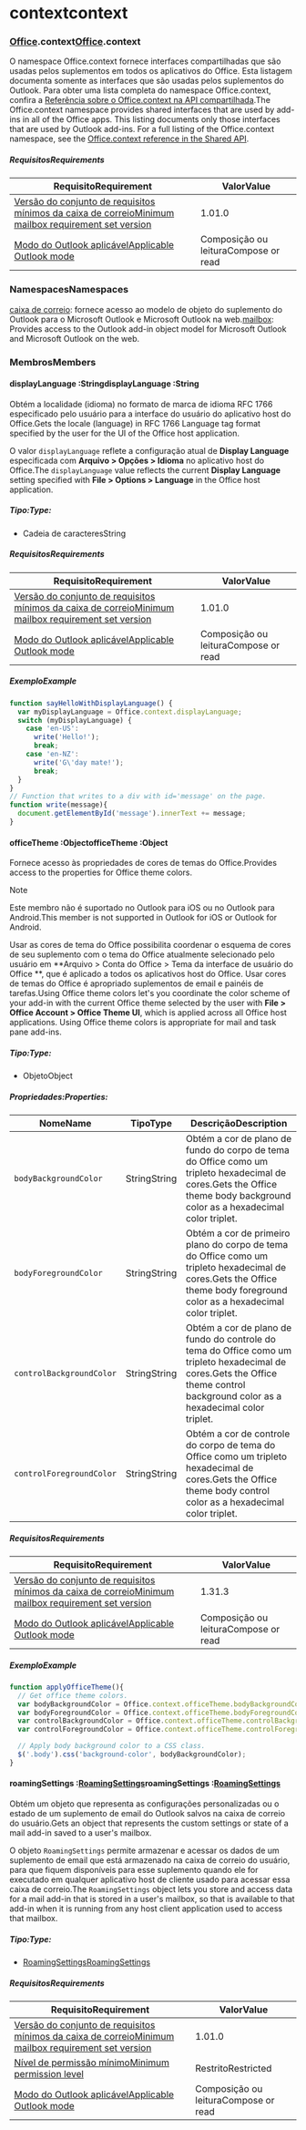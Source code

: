 
# <a name="context"></a><span data-ttu-id="0f0f1-101">context</span><span class="sxs-lookup"><span data-stu-id="0f0f1-101">context</span></span>

### <a name="officeofficemdcontext"></a><span data-ttu-id="0f0f1-102">[Office](Office.md).context</span><span class="sxs-lookup"><span data-stu-id="0f0f1-102">[Office](Office.md).context</span></span>

<span data-ttu-id="0f0f1-p101">O namespace Office.context fornece interfaces compartilhadas que são usadas pelos suplementos em todos os aplicativos do Office. Esta listagem documenta somente as interfaces que são usadas pelos suplementos do Outlook. Para obter uma lista completa do namespace Office.context, confira a [Referência sobre o Office.context na API compartilhada](/javascript/api/office/office.context).</span><span class="sxs-lookup"><span data-stu-id="0f0f1-p101">The Office.context namespace provides shared interfaces that are used by add-ins in all of the Office apps. This listing documents only those interfaces that are used by Outlook add-ins. For a full listing of the Office.context namespace, see the [Office.context reference in the Shared API](/javascript/api/office/office.context).</span></span>

##### <a name="requirements"></a><span data-ttu-id="0f0f1-105">Requisitos</span><span class="sxs-lookup"><span data-stu-id="0f0f1-105">Requirements</span></span>

|<span data-ttu-id="0f0f1-106">Requisito</span><span class="sxs-lookup"><span data-stu-id="0f0f1-106">Requirement</span></span>| <span data-ttu-id="0f0f1-107">Valor</span><span class="sxs-lookup"><span data-stu-id="0f0f1-107">Value</span></span>|
|---|---|
|[<span data-ttu-id="0f0f1-108">Versão do conjunto de requisitos mínimos da caixa de correio</span><span class="sxs-lookup"><span data-stu-id="0f0f1-108">Minimum mailbox requirement set version</span></span>](/javascript/office/requirement-sets/outlook-api-requirement-sets)| <span data-ttu-id="0f0f1-109">1.0</span><span class="sxs-lookup"><span data-stu-id="0f0f1-109">1.0</span></span>|
|[<span data-ttu-id="0f0f1-110">Modo do Outlook aplicável</span><span class="sxs-lookup"><span data-stu-id="0f0f1-110">Applicable Outlook mode</span></span>](https://docs.microsoft.com/outlook/add-ins/#extension-points)| <span data-ttu-id="0f0f1-111">Composição ou leitura</span><span class="sxs-lookup"><span data-stu-id="0f0f1-111">Compose or read</span></span>|

### <a name="namespaces"></a><span data-ttu-id="0f0f1-112">Namespaces</span><span class="sxs-lookup"><span data-stu-id="0f0f1-112">Namespaces</span></span>

<span data-ttu-id="0f0f1-113">[caixa de correio](office.context.mailbox.md): fornece acesso ao modelo de objeto do suplemento do Outlook para o Microsoft Outlook e Microsoft Outlook na web.</span><span class="sxs-lookup"><span data-stu-id="0f0f1-113">[mailbox](office.context.mailbox.md): Provides access to the Outlook add-in object model for Microsoft Outlook and Microsoft Outlook on the web.</span></span>

### <a name="members"></a><span data-ttu-id="0f0f1-114">Membros</span><span class="sxs-lookup"><span data-stu-id="0f0f1-114">Members</span></span>

####  <a name="displaylanguage-string"></a><span data-ttu-id="0f0f1-115">displayLanguage :String</span><span class="sxs-lookup"><span data-stu-id="0f0f1-115">displayLanguage :String</span></span>

<span data-ttu-id="0f0f1-116">Obtém a localidade (idioma) no formato de marca de idioma RFC 1766 especificado pelo usuário para a interface do usuário do aplicativo host do Office.</span><span class="sxs-lookup"><span data-stu-id="0f0f1-116">Gets the locale (language) in RFC 1766 Language tag format specified by the user for the UI of the Office host application.</span></span>

<span data-ttu-id="0f0f1-117">O valor `displayLanguage` reflete a configuração atual de **Display Language** especificada com **Arquivo > Opções > Idioma** no aplicativo host do Office.</span><span class="sxs-lookup"><span data-stu-id="0f0f1-117">The `displayLanguage` value reflects the current **Display Language** setting specified with **File > Options > Language** in the Office host application.</span></span>

##### <a name="type"></a><span data-ttu-id="0f0f1-118">Tipo:</span><span class="sxs-lookup"><span data-stu-id="0f0f1-118">Type:</span></span>

*   <span data-ttu-id="0f0f1-119">Cadeia de caracteres</span><span class="sxs-lookup"><span data-stu-id="0f0f1-119">String</span></span>

##### <a name="requirements"></a><span data-ttu-id="0f0f1-120">Requisitos</span><span class="sxs-lookup"><span data-stu-id="0f0f1-120">Requirements</span></span>

|<span data-ttu-id="0f0f1-121">Requisito</span><span class="sxs-lookup"><span data-stu-id="0f0f1-121">Requirement</span></span>| <span data-ttu-id="0f0f1-122">Valor</span><span class="sxs-lookup"><span data-stu-id="0f0f1-122">Value</span></span>|
|---|---|
|[<span data-ttu-id="0f0f1-123">Versão do conjunto de requisitos mínimos da caixa de correio</span><span class="sxs-lookup"><span data-stu-id="0f0f1-123">Minimum mailbox requirement set version</span></span>](/javascript/office/requirement-sets/outlook-api-requirement-sets)| <span data-ttu-id="0f0f1-124">1.0</span><span class="sxs-lookup"><span data-stu-id="0f0f1-124">1.0</span></span>|
|[<span data-ttu-id="0f0f1-125">Modo do Outlook aplicável</span><span class="sxs-lookup"><span data-stu-id="0f0f1-125">Applicable Outlook mode</span></span>](https://docs.microsoft.com/outlook/add-ins/#extension-points)| <span data-ttu-id="0f0f1-126">Composição ou leitura</span><span class="sxs-lookup"><span data-stu-id="0f0f1-126">Compose or read</span></span>|

##### <a name="example"></a><span data-ttu-id="0f0f1-127">Exemplo</span><span class="sxs-lookup"><span data-stu-id="0f0f1-127">Example</span></span>

```js
function sayHelloWithDisplayLanguage() {
  var myDisplayLanguage = Office.context.displayLanguage;
  switch (myDisplayLanguage) {
    case 'en-US':
      write('Hello!');
      break;
    case 'en-NZ':
      write('G\'day mate!');
      break;
  }
}
// Function that writes to a div with id='message' on the page.
function write(message){
  document.getElementById('message').innerText += message;
}
```

####  <a name="officetheme-object"></a><span data-ttu-id="0f0f1-128">officeTheme :Object</span><span class="sxs-lookup"><span data-stu-id="0f0f1-128">officeTheme :Object</span></span>

<span data-ttu-id="0f0f1-129">Fornece acesso às propriedades de cores de temas do Office.</span><span class="sxs-lookup"><span data-stu-id="0f0f1-129">Provides access to the properties for Office theme colors.</span></span>

> [!NOTE]
> <span data-ttu-id="0f0f1-130">Este membro não é suportado no Outlook para iOS ou no Outlook para Android.</span><span class="sxs-lookup"><span data-stu-id="0f0f1-130">This member is not supported in Outlook for iOS or Outlook for Android.</span></span>

<span data-ttu-id="0f0f1-p102">Usar as cores de tema do Office possibilita coordenar o esquema de cores de seu suplemento com o tema do Office atualmente selecionado pelo usuário em \*\*Arquivo > Conta do Office > Tema da interface de usuário do Office \*\*, que é aplicado a todos os aplicativos host do Office. Usar cores de temas do Office é apropriado suplementos de email e painéis de tarefas.</span><span class="sxs-lookup"><span data-stu-id="0f0f1-p102">Using Office theme colors let's you coordinate the color scheme of your add-in with the current Office theme selected by the user with **File > Office Account > Office Theme UI**, which is applied across all Office host applications. Using Office theme colors is appropriate for mail and task pane add-ins.</span></span>

##### <a name="type"></a><span data-ttu-id="0f0f1-133">Tipo:</span><span class="sxs-lookup"><span data-stu-id="0f0f1-133">Type:</span></span>

*   <span data-ttu-id="0f0f1-134">Objeto</span><span class="sxs-lookup"><span data-stu-id="0f0f1-134">Object</span></span>

##### <a name="properties"></a><span data-ttu-id="0f0f1-135">Propriedades:</span><span class="sxs-lookup"><span data-stu-id="0f0f1-135">Properties:</span></span>

|<span data-ttu-id="0f0f1-136">Nome</span><span class="sxs-lookup"><span data-stu-id="0f0f1-136">Name</span></span>| <span data-ttu-id="0f0f1-137">Tipo</span><span class="sxs-lookup"><span data-stu-id="0f0f1-137">Type</span></span>| <span data-ttu-id="0f0f1-138">Descrição</span><span class="sxs-lookup"><span data-stu-id="0f0f1-138">Description</span></span>|
|---|---|---|
|`bodyBackgroundColor`| <span data-ttu-id="0f0f1-139">String</span><span class="sxs-lookup"><span data-stu-id="0f0f1-139">String</span></span>|<span data-ttu-id="0f0f1-140">Obtém a cor de plano de fundo do corpo de tema do Office como um tripleto hexadecimal de cores.</span><span class="sxs-lookup"><span data-stu-id="0f0f1-140">Gets the Office theme body background color as a hexadecimal color triplet.</span></span>|
|`bodyForegroundColor`| <span data-ttu-id="0f0f1-141">String</span><span class="sxs-lookup"><span data-stu-id="0f0f1-141">String</span></span>|<span data-ttu-id="0f0f1-142">Obtém a cor de primeiro plano do corpo de tema do Office como um tripleto hexadecimal de cores.</span><span class="sxs-lookup"><span data-stu-id="0f0f1-142">Gets the Office theme body foreground color as a hexadecimal color triplet.</span></span>|
|`controlBackgroundColor`| <span data-ttu-id="0f0f1-143">String</span><span class="sxs-lookup"><span data-stu-id="0f0f1-143">String</span></span>|<span data-ttu-id="0f0f1-144">Obtém a cor de plano de fundo do controle do tema do Office como um tripleto hexadecimal de cores.</span><span class="sxs-lookup"><span data-stu-id="0f0f1-144">Gets the Office theme control background color as a hexadecimal color triplet.</span></span>|
|`controlForegroundColor`| <span data-ttu-id="0f0f1-145">String</span><span class="sxs-lookup"><span data-stu-id="0f0f1-145">String</span></span>|<span data-ttu-id="0f0f1-146">Obtém a cor de controle do corpo de tema do Office como um tripleto hexadecimal de cores.</span><span class="sxs-lookup"><span data-stu-id="0f0f1-146">Gets the Office theme body control color as a hexadecimal color triplet.</span></span>|

##### <a name="requirements"></a><span data-ttu-id="0f0f1-147">Requisitos</span><span class="sxs-lookup"><span data-stu-id="0f0f1-147">Requirements</span></span>

|<span data-ttu-id="0f0f1-148">Requisito</span><span class="sxs-lookup"><span data-stu-id="0f0f1-148">Requirement</span></span>| <span data-ttu-id="0f0f1-149">Valor</span><span class="sxs-lookup"><span data-stu-id="0f0f1-149">Value</span></span>|
|---|---|
|[<span data-ttu-id="0f0f1-150">Versão do conjunto de requisitos mínimos da caixa de correio</span><span class="sxs-lookup"><span data-stu-id="0f0f1-150">Minimum mailbox requirement set version</span></span>](/javascript/office/requirement-sets/outlook-api-requirement-sets)| <span data-ttu-id="0f0f1-151">1.3</span><span class="sxs-lookup"><span data-stu-id="0f0f1-151">1.3</span></span>|
|[<span data-ttu-id="0f0f1-152">Modo do Outlook aplicável</span><span class="sxs-lookup"><span data-stu-id="0f0f1-152">Applicable Outlook mode</span></span>](https://docs.microsoft.com/outlook/add-ins/#extension-points)| <span data-ttu-id="0f0f1-153">Composição ou leitura</span><span class="sxs-lookup"><span data-stu-id="0f0f1-153">Compose or read</span></span>|

##### <a name="example"></a><span data-ttu-id="0f0f1-154">Exemplo</span><span class="sxs-lookup"><span data-stu-id="0f0f1-154">Example</span></span>

```js
function applyOfficeTheme(){
  // Get office theme colors.
  var bodyBackgroundColor = Office.context.officeTheme.bodyBackgroundColor;
  var bodyForegroundColor = Office.context.officeTheme.bodyForegroundColor;
  var controlBackgroundColor = Office.context.officeTheme.controlBackgroundColor
  var controlForegroundColor = Office.context.officeTheme.controlForegroundColor;

  // Apply body background color to a CSS class.
  $('.body').css('background-color', bodyBackgroundColor);
}
```

####  <a name="roamingsettings-roamingsettingsjavascriptapioutlook13officeroamingsettings"></a><span data-ttu-id="0f0f1-155">roamingSettings :[RoamingSettings](/javascript/api/outlook_1_3/office.RoamingSettings)</span><span class="sxs-lookup"><span data-stu-id="0f0f1-155">roamingSettings :[RoamingSettings](/javascript/api/outlook_1_3/office.RoamingSettings)</span></span>

<span data-ttu-id="0f0f1-156">Obtém um objeto que representa as configurações personalizadas ou o estado de um suplemento de email do Outlook salvos na caixa de correio do usuário.</span><span class="sxs-lookup"><span data-stu-id="0f0f1-156">Gets an object that represents the custom settings or state of a mail add-in saved to a user's mailbox.</span></span>

<span data-ttu-id="0f0f1-157">O objeto `RoamingSettings` permite armazenar e acessar os dados de um suplemento de email que está armazenado na caixa de correio do usuário, para que fiquem disponíveis para esse suplemento quando ele for executado em qualquer aplicativo host de cliente usado para acessar essa caixa de correio.</span><span class="sxs-lookup"><span data-stu-id="0f0f1-157">The `RoamingSettings` object lets you store and access data for a mail add-in that is stored in a user's mailbox, so that is available to that add-in when it is running from any host client application used to access that mailbox.</span></span>

##### <a name="type"></a><span data-ttu-id="0f0f1-158">Tipo:</span><span class="sxs-lookup"><span data-stu-id="0f0f1-158">Type:</span></span>

*   [<span data-ttu-id="0f0f1-159">RoamingSettings</span><span class="sxs-lookup"><span data-stu-id="0f0f1-159">RoamingSettings</span></span>](/javascript/api/outlook_1_3/office.RoamingSettings)

##### <a name="requirements"></a><span data-ttu-id="0f0f1-160">Requisitos</span><span class="sxs-lookup"><span data-stu-id="0f0f1-160">Requirements</span></span>

|<span data-ttu-id="0f0f1-161">Requisito</span><span class="sxs-lookup"><span data-stu-id="0f0f1-161">Requirement</span></span>| <span data-ttu-id="0f0f1-162">Valor</span><span class="sxs-lookup"><span data-stu-id="0f0f1-162">Value</span></span>|
|---|---|
|[<span data-ttu-id="0f0f1-163">Versão do conjunto de requisitos mínimos da caixa de correio</span><span class="sxs-lookup"><span data-stu-id="0f0f1-163">Minimum mailbox requirement set version</span></span>](/javascript/office/requirement-sets/outlook-api-requirement-sets)| <span data-ttu-id="0f0f1-164">1.0</span><span class="sxs-lookup"><span data-stu-id="0f0f1-164">1.0</span></span>|
|[<span data-ttu-id="0f0f1-165">Nível de permissão mínimo</span><span class="sxs-lookup"><span data-stu-id="0f0f1-165">Minimum permission level</span></span>](https://docs.microsoft.com/outlook/add-ins/understanding-outlook-add-in-permissions)| <span data-ttu-id="0f0f1-166">Restrito</span><span class="sxs-lookup"><span data-stu-id="0f0f1-166">Restricted</span></span>|
|[<span data-ttu-id="0f0f1-167">Modo do Outlook aplicável</span><span class="sxs-lookup"><span data-stu-id="0f0f1-167">Applicable Outlook mode</span></span>](https://docs.microsoft.com/outlook/add-ins/#extension-points)| <span data-ttu-id="0f0f1-168">Composição ou leitura</span><span class="sxs-lookup"><span data-stu-id="0f0f1-168">Compose or read</span></span>|